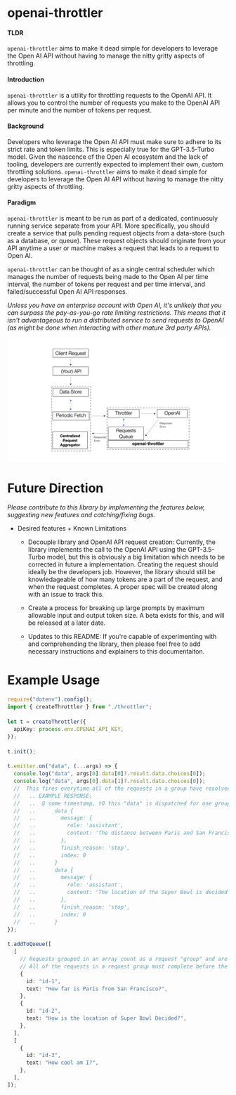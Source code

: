 # openai-throttler

#### TLDR

`openai-throttler` aims to make it dead simple for developers to leverage the Open AI API without having to manage the nitty gritty aspects of throttling.

#### Introduction

`openai-throttler` is a utility for throttling requests to the OpenAI API. It allows you to control the number of requests you make to the OpenAI API per minute and the number of tokens per request.

#### Background

Developers who leverage the Open AI API must make sure to adhere to its strict rate and token limits. This is especially true for the GPT-3.5-Turbo model. Given the nascence of the Open AI ecosystem and the lack of tooling, developers are currently expected to implement their own, custom throttling solutions. `openai-throttler` aims to make it dead simple for developers to leverage the Open AI API without having to manage the nitty gritty aspects of throttling.

#### Paradigm

`openai-throttler` is meant to be run as part of a dedicated, continuosuly running service separate from your API. More specifically, you should create a service that pulls pending request objects from a data-store (such as a database, or queue). These request objects should originate from your API anytime a user or machine makes a request that leads to a request to Open AI.

`openai-throttler` can be thought of as a single central scheduler which manages the number of requests being made to the Open AI per time interval, the number of tokens per request and per time interval, and failed/successful Open AI API responses.

_Unless you have an enterprise account with Open AI, it's unlikely that you can surpass the pay-as-you-go rate limiting restrictions. This means that it isn't advantageous to run a distributed service to send requests to OpenAI (as might be done when interacting with other mature 3rd party APIs)._

![Alt text](docs/images/architecture.jpeg?raw=true "Architecture Diagram")

# Future Direction

_Please contribute to this library by implementing the features below, suggesting new features and catching/fixing bugs._

- Desired features + Known Limitations

  - Decouple library and OpenAI API request creation: Currently, the library implements the call to the OpenAI API using the GPT-3.5-Turbo model, but this is obviously a big limitation which needs to be corrected in future a implementation. Creating the request should ideally be the developers job. However, the library should still be knowledageable of how many tokens are a part of the request, and when the request completes. A proper spec will be created along with an issue to track this.

  - Create a process for breaking up large prompts by maximum allowable input and output token size. A beta exists for this, and will be released at a later date.

  - Updates to this README: If you're capable of experimenting with and comprehending the library, then please feel free to add necessary instructions and explainers to this documentaiton.

# Example Usage

```typescript
require("dotenv").config();
import { createThrottler } from "./throttler";

let t = createThrottler({
  apiKey: process.env.OPENAI_API_KEY,
});

t.init();

t.emitter.on("data", (...args) => {
  console.log("data", args[0].data[0]?.result.data.choices[0]);
  console.log("data", args[0].data[1]?.result.data.choices[0]);
  //  This fires everytime all of the requests in a group have resolved successfully.
  //   .. EXAMPLE RESPONSE:
  //   ..  @ some timestamp, t0 this "data" is dispatched for one group of requests:
  //   ..      data {
  //   ..        message: {
  //   ..          role: 'assistant',
  //   ..          content: 'The distance between Paris and San Francisco is approximately 5,579 miles (8,976 kilometers).'
  //   ..        },
  //   ..        finish_reason: 'stop',
  //   ..        index: 0
  //   ..      }
  //   ..      data {
  //   ..        message: {
  //   ..          role: 'assistant',
  //   ..          content: 'The location of the Super Bowl is decided by the National Football League (NFL) through a bidding process. Cities and stadiums interested in hosting the Super Bowl submit proposals to the NFL, which evaluates the proposals based on a variety of factors such as stadium capacity, infrastructure, weather, and potential economic impact on the local community. The NFL then selects a host city several years in advance, typically announcing the decision three to four years before the game.'
  //   ..        },
  //   ..        finish_reason: 'stop',
  //   ..        index: 0
  //   ..      }
});

t.addToQueue([
  [
    // Requests grouped in an array count as a request "group" and are linked internally by an automatically generated unique group identifier, "groupId".
    // All of the requests in a request group must complete before the event emitter fires ^^ see t.emitter.on("data") for more context.
    {
      id: "id-1",
      text: "How far is Paris from San Francisco?",
    },
    {
      id: "id-2",
      text: "How is the location of Super Bowl Decided?",
    },
  ],
  [
    {
      id: "id-3",
      text: "How cool am I?",
    },
  ],
]);
```
